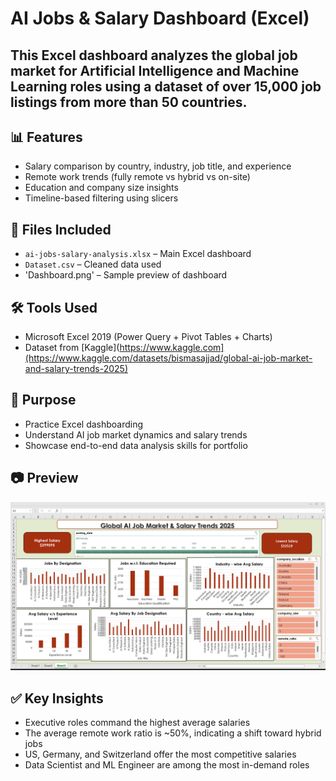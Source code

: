 # AI Jobs & Salary Dashboard (Excel)

This Excel dashboard analyzes the global job market for Artificial Intelligence and Machine Learning roles using a dataset of over 15,000 job listings from more than 50 countries.
---
## 📊 Features
- Salary comparison by country, industry, job title, and experience
- Remote work trends (fully remote vs hybrid vs on-site)
- Education and company size insights
- Timeline-based filtering using slicers

## 📁 Files Included
- `ai-jobs-salary-analysis.xlsx` – Main Excel dashboard
- `Dataset.csv` – Cleaned data used
- 'Dashboard.png' – Sample preview of dashboard

## 🛠 Tools Used
- Microsoft Excel 2019 (Power Query + Pivot Tables + Charts)
- Dataset from [Kaggle](https://www.kaggle.com](https://www.kaggle.com/datasets/bismasajjad/global-ai-job-market-and-salary-trends-2025)
  
## 🎯 Purpose
- Practice Excel dashboarding
- Understand AI job market dynamics and salary trends
- Showcase end-to-end data analysis skills for portfolio

## 📷 Preview

![Dashboard Preview](Dashboard.png)

## ✅ Key Insights

- Executive roles command the highest average salaries
- The average remote work ratio is ~50%, indicating a shift toward hybrid jobs
- US, Germany, and Switzerland offer the most competitive salaries
- Data Scientist and ML Engineer are among the most in-demand roles


